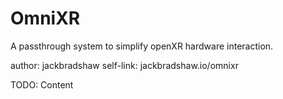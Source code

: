 # OmniXR

A passthrough system to simplify openXR hardware interaction.

author: jackbradshaw
self-link: jackbradshaw.io/omnixr

TODO: Content